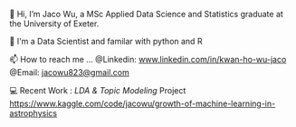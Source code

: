 👋 Hi, I’m Jaco Wu, a MSc Applied Data Science and Statistics graduate at the University of Exeter.

🔧 I'm a Data Scientist and familar with python and R

📫 How to reach me ... 
         @Linkedin:  www.linkedin.com/in/kwan-ho-wu-jaco   
         @Email: jacowu823@gmail.com
         
💻 Recent Work : *LDA & Topic Modeling* Project https://www.kaggle.com/code/jacowu/growth-of-machine-learning-in-astrophysics

<!---
jacowu823/jacowu823 is a ✨ special ✨ repository because its `README.md` (this file) appears on your GitHub profile.
You can click the Preview link to take a look at your changes.
--->
